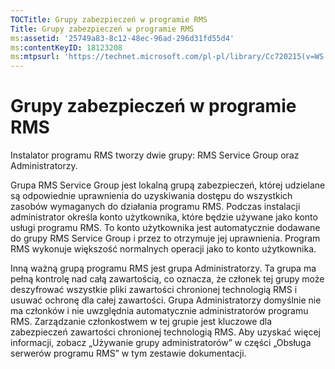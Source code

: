 ```yaml
---
TOCTitle: Grupy zabezpieczeń w programie RMS
Title: Grupy zabezpieczeń w programie RMS
ms:assetid: '25749a83-8c12-48ec-96ad-296d31fd55d4'
ms:contentKeyID: 18123208
ms:mtpsurl: 'https://technet.microsoft.com/pl-pl/library/Cc720215(v=WS.10)'
---
```


Grupy zabezpieczeń w programie RMS
==================================

Instalator programu RMS tworzy dwie grupy: RMS Service Group oraz Administratorzy.

Grupa RMS Service Group jest lokalną grupą zabezpieczeń, której udzielane są odpowiednie uprawnienia do uzyskiwania dostępu do wszystkich zasobów wymaganych do działania programu RMS. Podczas instalacji administrator określa konto użytkownika, które będzie używane jako konto usługi programu RMS. To konto użytkownika jest automatycznie dodawane do grupy RMS Service Group i przez to otrzymuje jej uprawnienia. Program RMS wykonuje większość normalnych operacji jako to konto użytkownika.

Inną ważną grupą programu RMS jest grupa Administratorzy. Ta grupa ma pełną kontrolę nad całą zawartością, co oznacza, że członek tej grupy może deszyfrować wszystkie pliki zawartości chronionej technologią RMS i usuwać ochronę dla całej zawartości. Grupa Administratorzy domyślnie nie ma członków i nie uwzględnia automatycznie administratorów programu RMS. Zarządzanie członkostwem w tej grupie jest kluczowe dla zabezpieczeń zawartości chronionej technologią RMS. Aby uzyskać więcej informacji, zobacz „Używanie grupy administratorów” w części „Obsługa serwerów programu RMS” w tym zestawie dokumentacji.
